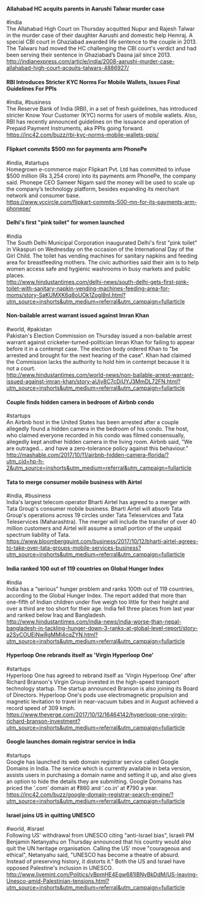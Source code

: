 
#### Allahabad HC acquits parents in Aarushi Talwar murder case
#india  
The Allahabad High Court on Thursday acquitted Nupur and Rajesh Talwar in the murder case of their daughter Aarushi and domestic help Hemraj. A special CBI court in Ghaziabad awarded life sentence to the couple in 2013. The Talwars had moved the HC challenging the CBI court's verdict and had been serving their sentence in Ghaziabad’s Dasna jail since 2013.  
http://indianexpress.com/article/india/2008-aarushi-murder-case-allahabad-high-court-acquits-talwars-4886927/

#### RBI Introduces Stricter KYC Norms For Mobile Wallets, Issues Final Guidelines For PPIs
#india, #business  
The Reserve Bank of India (RBI), in a set of fresh guidelines, has introduced stricter Know Your Customer (KYC) norms for users of mobile wallets. Also, RBI has recently announced guidelines on the issuance and operation of Prepaid Payment Instruments, aka PPIs going forward.  
https://inc42.com/buzz/rbi-kyc-norms-mobile-wallets-ppis/

#### Flipkart commits $500 mn for payments arm PhonePe
#india, #startups  
Homegrown e-commerce major Flipkart Pvt. Ltd has committed to infuse $500 million (Rs 3,254 crore) into its payments arm PhonePe, the company said. Phonepe CEO Sameer Nigam said the money will be used to scale up the company’s technology platform, besides expanding its merchant network and consumer base.  
https://www.vccircle.com/flipkart-commits-500-mn-for-its-payments-arm-phonepe/

#### Delhi's first "pink toilet" for women launched
#india  
The South Delhi Municipal Corporation inaugurated Delhi's first "pink toilet" in Vikaspuri on Wednesday on the occasion of the International Day of the Girl Child. The toilet has vending machines for sanitary napkins and feeding area for breastfeeding mothers. The civic authorities said their aim is to help women access safe and hygienic washrooms in busy markets and public places.  
http://www.hindustantimes.com/delhi-news/south-delhi-gets-first-pink-toilet-with-sanitary-napkin-vending-machines-feeding-area-for-moms/story-SaKUMXK6q8oUOk1Zogl8nI.html?utm_source=inshorts&utm_medium=referral&utm_campaign=fullarticle

#### Non-bailable arrest warrant issued against Imran Khan
#world, #pakistan  
Pakistan's Election Commission on Thursday issued a non-bailable arrest warrant against cricketer-turned-politician Imran Khan for failing to appear before it in a contempt case. The election body ordered Khan to "be arrested and brought for the next hearing of the case". Khan had claimed the Commission lacks the authority to hold him in contempt because it is not a court.  
http://www.hindustantimes.com/world-news/non-bailable-arrest-warrant-issued-against-imran-khan/story-aUjv8C7cDiUYJ3MmDL72FN.html?utm_source=inshorts&utm_medium=referral&utm_campaign=fullarticle

#### Couple finds hidden camera in bedroom of Airbnb condo
#startups  
An Airbnb host in the United States has been arrested after a couple allegedly found a hidden camera in the bedroom of his condo. The host, who claimed everyone recorded in his condo was filmed consensually, allegedly kept another hidden camera in the living room. Airbnb said, "We are outraged... and have a zero-tolerance policy against this behaviour."  
http://mashable.com/2017/10/11/airbnb-hidden-camera-florida/?utm_cid=hp-h-2&utm_source=inshorts&utm_medium=referral&utm_campaign=fullarticle

#### Tata to merge consumer mobile business with Airtel
#india, #business  
India's largest telecom operator Bharti Airtel has agreed to a merger with Tata Group's consumer mobile business. Bharti Airtel will absorb Tata Group's operations across 19 circles under Tata Teleservices and Tata Teleservices (Maharashtra). The merger will include the transfer of over 40 million customers and Airtel will assume a small portion of the unpaid spectrum liability of Tata.  
https://www.bloombergquint.com/business/2017/10/12/bharti-airtel-agrees-to-take-over-tata-groups-mobile-services-business?utm_source=inshorts&utm_medium=referral&utm_campaign=fullarticle

#### India ranked 100 out of 119 countries on Global Hunger Index
#india  
India has a “serious” hunger problem and ranks 100th out of 119 countries, according to the Global Hunger Index. The report added that more than one-fifth of Indian children under five weigh too little for their height and over a third are too short for their age. India fell three places from last year and ranked below Iraq and Bangladesh.  
http://www.hindustantimes.com/india-news/india-worse-than-nepal-bangladesh-in-tackling-hunger-down-3-ranks-at-global-level-report/story-a2SyCOUEiNwRgMMI4cqZYN.html?utm_source=inshorts&utm_medium=referral&utm_campaign=fullarticle

#### Hyperloop One rebrands itself as 'Virgin Hyperloop One'
#startups  
Hyperloop One has agreed to rebrand itself as 'Virgin Hyperloop One' after Richard Branson's Virgin Group invested in the high-speed transport technology startup. The startup announced Branson is also joining its Board of Directors. Hyperloop One's pods use electromagnetic propulsion and magnetic levitation to travel in near-vacuum tubes and in August achieved a record speed of 309 kmph.  
https://www.theverge.com/2017/10/12/16464142/hyperloop-one-virgin-richard-branson-investment?utm_source=inshorts&utm_medium=referral&utm_campaign=fullarticle

#### Google launches domain registrar service in India
#startups  
Google has launched its web domain registrar service called Google Domains in India. The service which is currently available in beta version, assists users in purchasing a domain name and setting it up, and also gives an option to hide the details they are submitting. Google Domains has priced the '.com' domain at ₹860 and '.co.in' at ₹790 a year.  
https://inc42.com/buzz/google-domain-registrar-search-engine/?utm_source=inshorts&utm_medium=referral&utm_campaign=fullarticle

#### Israel joins US in quitting UNESCO
#world, #israel  
Following US' withdrawal from UNESCO citing "anti-Israel bias", Israeli PM Benjamin Netanyahu on Thursday announced that his country would also quit the UN heritage organisation. Calling the US' move "courageous and ethical", Netanyahu said, "UNESCO has become a theatre of absurd. Instead of preserving history, it distorts it." Both the US and Israel have opposed Palestine's inclusion in UNESCO.  
http://www.livemint.com/Politics/vBpmHE4Egw681IBNyBkDdM/US-leaving-Unesco-amid-Palestinian-tensions.html?utm_source=inshorts&utm_medium=referral&utm_campaign=fullarticle

